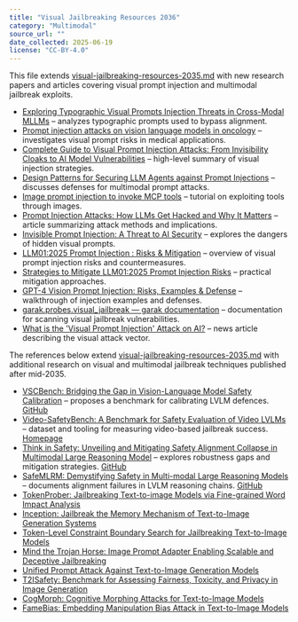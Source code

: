 ```yaml
---
title: "Visual Jailbreaking Resources 2036"
category: "Multimodal"
source_url: ""
date_collected: 2025-06-19
license: "CC-BY-4.0"
---
```


This file extends [visual-jailbreaking-resources-2035.md](visual-jailbreaking-resources-2035.md) with new research papers and articles covering visual prompt injection and multimodal jailbreak exploits.

- [Exploring Typographic Visual Prompts Injection Threats in Cross-Modal MLLMs](https://arxiv.org/abs/2503.11519) – analyzes typographic prompts used to bypass alignment.
- [Prompt injection attacks on vision language models in oncology](https://www.nature.com/articles/s41467-024-55631-x) – investigates visual prompt risks in medical applications.
- [Complete Guide to Visual Prompt Injection Attacks: From Invisibility Cloaks to AI Model Vulnerabilities](https://www.communeify.com/en/blog/visual-prompt-injection-attack-guide-from-invisible-cloaks-to-ai-model-vulnerabilities/) – high-level summary of visual injection strategies.
- [Design Patterns for Securing LLM Agents against Prompt Injections](https://simonwillison.net/2025/Jun/13/prompt-injection-design-patterns/) – discusses defenses for multimodal prompt attacks.
- [Image prompt injection to invoke MCP tools](https://penetrationtesting.us/2025/04/11/image-prompt-injection-to-invoke-mcp-tools/) – tutorial on exploiting tools through images.
- [Prompt Injection Attacks: How LLMs Get Hacked and Why It Matters](https://hacken.io/discover/prompt-injection-attack/) – article summarizing attack methods and implications.
- [Invisible Prompt Injection: A Threat to AI Security](https://www.trendmicro.com/en_us/research/25/a/invisible-prompt-injection-secure-ai.html) – explores the dangers of hidden visual prompts.
- [LLM01:2025 Prompt Injection : Risks & Mitigation](https://www.indusface.com/learning/prompt-injection/) – overview of visual prompt injection risks and countermeasures.
- [Strategies to Mitigate LLM01:2025 Prompt Injection Risks](https://www.securityium.com/strategies-to-mitigate-llm012025-prompt-injection-risks/) – practical mitigation approaches.
- [GPT-4 Vision Prompt Injection: Risks, Examples & Defense](https://blog.roboflow.com/gpt-4-vision-prompt-injection/) – walkthrough of injection examples and defenses.
- [garak.probes.visual_jailbreak — garak documentation](https://reference.garak.ai/en/latest/garak.probes.visual_jailbreak.html) – documentation for scanning visual jailbreak vulnerabilities.
- [What is the 'Visual Prompt Injection' Attack on AI?](https://gigazine.net/gsc_news/en/20241114-visual-prompt-injection/) – news article describing the visual attack vector.

The references below extend [visual-jailbreaking-resources-2035.md](visual-jailbreaking-resources-2035.md) with additional research on visual and multimodal jailbreak techniques published after mid-2035.

- [VSCBench: Bridging the Gap in Vision-Language Model Safety Calibration](https://arxiv.org/abs/2505.20362) – proposes a benchmark for calibrating LVLM defences. [GitHub](https://github.com/jiahuigeng/VSCBench)
- [Video-SafetyBench: A Benchmark for Safety Evaluation of Video LVLMs](https://arxiv.org/abs/2505.11842) – dataset and tooling for measuring video-based jailbreak success. [Homepage](https://liuxuannan.github.io/Video-SafetyBench.github.io/)
- [Think in Safety: Unveiling and Mitigating Safety Alignment Collapse in Multimodal Large Reasoning Model](https://arxiv.org/abs/2505.06538) – explores robustness gaps and mitigation strategies. [GitHub](https://github.com/xinyuelou/Think-in-Safety)
- [SafeMLRM: Demystifying Safety in Multi-modal Large Reasoning Models](https://arxiv.org/abs/2504.08813) – documents alignment failures in LVLM reasoning chains. [GitHub](https://github.com/fangjf1/OpenSafeMLRM)
- [TokenProber: Jailbreaking Text-to-image Models via Fine-grained Word Impact Analysis](https://arxiv.org/abs/2505.08804)
- [Inception: Jailbreak the Memory Mechanism of Text-to-Image Generation Systems](https://arxiv.org/abs/2504.20376)
- [Token-Level Constraint Boundary Search for Jailbreaking Text-to-Image Models](https://arxiv.org/abs/2504.11106)
- [Mind the Trojan Horse: Image Prompt Adapter Enabling Scalable and Deceptive Jailbreaking](https://arxiv.org/abs/2504.05838)
- [Unified Prompt Attack Against Text-to-Image Generation Models](https://arxiv.org/abs/2502.16423)
- [T2ISafety: Benchmark for Assessing Fairness, Toxicity, and Privacy in Image Generation](https://arxiv.org/abs/2501.12612)
- [CogMorph: Cognitive Morphing Attacks for Text-to-Image Models](https://arxiv.org/abs/2501.11815)
- [FameBias: Embedding Manipulation Bias Attack in Text-to-Image Models](https://arxiv.org/abs/2412.18302)
